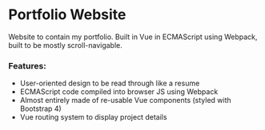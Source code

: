 # Portfolio Website
 Website to contain my portfolio.  Built in Vue in ECMAScript using Webpack, built to be mostly scroll-navigable.  

### Features:

* User-oriented design to be read through like a resume
* ECMAScript code compiled into browser JS using Webpack
* Almost entirely made of re-usable Vue components (styled with Bootstrap 4)
* Vue routing system to display project details

